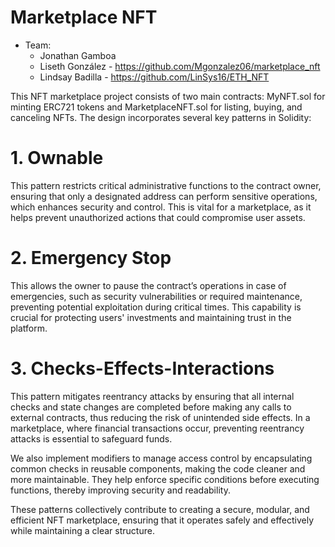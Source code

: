 # Marketplace NFT
- Team:
    - Jonathan Gamboa
    - Liseth González - https://github.com/Mgonzalez06/marketplace_nft
    - Lindsay Badilla - https://github.com/LinSys16/ETH_NFT

This NFT marketplace project consists of two main contracts: MyNFT.sol for minting ERC721 tokens and MarketplaceNFT.sol for listing, buying, and canceling NFTs. The design incorporates several key patterns in Solidity:

# 1. Ownable
This pattern restricts critical administrative functions to the contract owner, ensuring that only a designated address can perform sensitive operations, which enhances security and control. This is vital for a marketplace, as it helps prevent unauthorized actions that could compromise user assets.

# 2. Emergency Stop
This allows the owner to pause the contract’s operations in case of emergencies, such as security vulnerabilities or required maintenance, preventing potential exploitation during critical times. This capability is crucial for protecting users' investments and maintaining trust in the platform.

# 3. Checks-Effects-Interactions
This pattern mitigates reentrancy attacks by ensuring that all internal checks and state changes are completed before making any calls to external contracts, thus reducing the risk of unintended side effects. In a marketplace, where financial transactions occur, preventing reentrancy attacks is essential to safeguard funds.

We also implement modifiers to manage access control by encapsulating common checks in reusable components, making the code cleaner and more maintainable. They help enforce specific conditions before executing functions, thereby improving security and readability.

These patterns collectively contribute to creating a secure, modular, and efficient NFT marketplace, ensuring that it operates safely and effectively while maintaining a clear structure.
